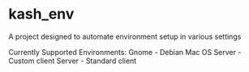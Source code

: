 # kash_env

A project designed to automate environment setup in various settings

Currently Supported Environments:
Gnome - Debian
Mac OS
Server - Custom client
Server - Standard client

